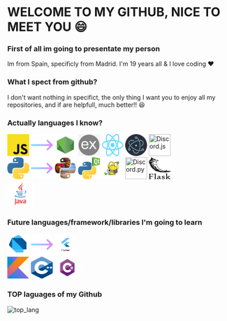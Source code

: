 # WELCOME TO MY GITHUB, NICE TO MEET YOU 😄

### First of all im going to presentate my person

Im from Spain, specificly from Madrid. I'm 19 years all & I love coding ❤

### What I spect from github?

I don't want nothing in specifict, the only thing I want you to enjoy all my repositories, and if are helpfull, much better!! 😆

### Actually languages I know?

<img src="./img/tech/js.png" height="50px" width="50px" title="Javascript"> <img src="./img/tech/arrow.png" height="50px" width="50px"/> <img src="./img/tech/node.png" height="50px" width="50px" title="Node JS" href="https://nodejs.org/es/"> <img src="./img/tech/ex.png" height="50px" width="50px" title="Express JS" href="https://expressjs.com/" > <img src="./img/tech/react.png" height="50px" width="50px" title="React JS" href="https://reactjs.org/" > <img src="./img/tech/elec.png" height="50px" width="50px" title="Electron JS" href="https://www.electronjs.org/" > <img src="https://discordjs.guide/meta-image.png" height="50px" width="50px" title="Discord.js">
<br/>
<img src="./img/tech/py.png" height="50px" width="50px" title="Python"> <img src="./img/tech/arrow.png" height="50px" width="50px"/>
<img src="./img/tech/pill.png" height="50px" width="50px" title="Pillow" href="https://python-pillow.org/" > <img src="./img/tech/pyqt.png" height="50px" width="50px" title="PyQt" href="https://doc.qt.io/" > <img src="./img/tech/pyga.png" height="50px" width="50px" title="Pygame" href="https://www.pygame.org/news"> <img src="https://i.imgur.com/8ciREEh.jpg" height="50px" width="50px" title="Discord.py" href="https://discordpy.readthedocs.io/en/stable/"/> <img src="./img/tech/flask.svg" height="50px" width="50px" title="Flask" href="https://flask.palletsprojects.com/en/1.1.x/"> 
<br/>
<img src="./img/tech/java.png" height="60px" width="60px" title="Java"/>

### Future languages/framework/libraries I'm going to learn

<img src="./img/tech/dart.png" height="50px" width="50px" title="Dart"/> <img src="./img/tech/arrow.png" height="50px" width="50px"/> <img src="./img/tech/dartflutter.png" height="50px" width="50px" title="Flutter">
<br/>
<img src="./img/tech/kt.png" height="50px" width="50px" title="Kotlin"/>
<img src="./img/tech/cpp.svg" height="50px" width="50px" title="C++"/>
<img src="./img/tech/cs.png" height="50px" width="60px" title="CSharp"/>

### TOP laguages of my Github

![top_lang](https://github-readme-stats.vercel.app/api/top-langs/?username=NexCreep&hide=css,scss,html&theme=tokyonight)
